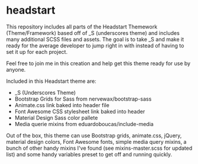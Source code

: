# headstart

This repository includes all parts of the Headstart Themework (Theme/Framework) based off of _S (underscores theme) and includes many additional SCSS files and assets. The goal is to take _S and make it ready for the average developer to jump right in with instead of having to set it up for each project.

Feel free to join me in this creation and help get this theme ready for use by anyone.

Included in this Headstart theme are:
* _S (Underscores Theme)
* Bootstrap Grids for Sass from nervewax/bootstrap-sass
* Animate.css link baked into header file
* Font Awesome CSS stylesheet link baked into header
* Material Design Sass color pallete
* Media querie mixins from eduardoboucas/include-media

Out of the box, this theme can use Bootstrap grids, animate.css, jQuery, material design colors, Font Awesome fonts, simple media query mixins, a bunch of other handy mixins I've found (see mixins-master.scss for updated list) and some handy variables preset to get off and running quickly.
